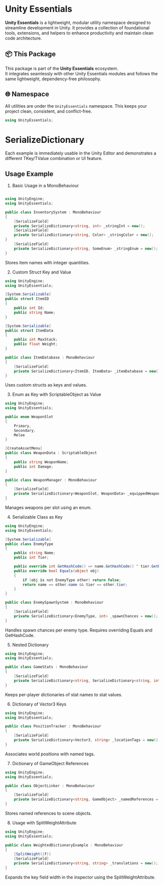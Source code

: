 # Unity Essentials

**Unity Essentials** is a lightweight, modular utility namespace designed to streamline development in Unity. 
It provides a collection of foundational tools, extensions, and helpers to enhance productivity and maintain clean code architecture.

## 📦 This Package

This package is part of the **Unity Essentials** ecosystem.  
It integrates seamlessly with other Unity Essentials modules and follows the same lightweight, dependency-free philosophy.

## 🌐 Namespace

All utilities are under the `UnityEssentials` namespace. This keeps your project clean, consistent, and conflict-free.

```csharp
using UnityEssentials;
```


# SerializeDictionary
Each example is immediately usable in the Unity Editor and demonstrates a different TKey/TValue combination or UI feature.


## Usage Example 



1. Basic Usage in a MonoBehaviour
```csharp

using UnityEngine;
using UnityEssentials;

public class InventorySystem : MonoBehaviour
{
    [SerializeField]
    private SerializeDictionary<string, int> _stringInt = new();
    [SerializeField]
    private SerializeDictionary<string, Color> _stringColor = new();
}
    [SerializeField]
    private SerializeDictionary<string, SomeEnum> _stringEnum = new();
}
```
Stores item names with integer quantities.



2. Custom Struct Key and Value

```csharp
using UnityEngine;
using UnityEssentials;

[System.Serializable]
public struct ItemID
{
    public int Id;
    public string Name;
}

[System.Serializable]
public struct ItemData
{
    public int MaxStack;
    public float Weight;
}

public class ItemDatabase : MonoBehaviour
{
    [SerializeField]
    private SerializeDictionary<ItemID, ItemData> _itemDatabase = new();
}
```
Uses custom structs as keys and values.



3. Enum as Key with ScriptableObject as Value

```csharp
using UnityEngine;
using UnityEssentials;

public enum WeaponSlot
{
    Primary,
    Secondary,
    Melee
}

[CreateAssetMenu]
public class WeaponData : ScriptableObject
{
    public string WeaponName;
    public int Damage;
}

public class WeaponManager : MonoBehaviour
{
    [SerializeField]
    private SerializeDictionary<WeaponSlot, WeaponData> _equippedWeapons = new();
}
```

Manages weapons per slot using an enum.

4. Serializable Class as Key

```csharp
using UnityEngine;
using UnityEssentials;

[System.Serializable]
public class EnemyType
{
    public string Name;
    public int Tier;

    public override int GetHashCode() => name.GetHashCode() ^ tier.GetHashCode();
    public override bool Equals(object obj)
    {
        if (obj is not EnemyType other) return false;
        return name == other.name && tier == other.tier;
    }
}

public class EnemySpawnSystem : MonoBehaviour
{
    [SerializeField]
    private SerializeDictionary<EnemyType, int> _spawnChances = new();
}
```
Handles spawn chances per enemy type. Requires overriding Equals and GetHashCode.


5. Nested Dictionary

```csharp
using UnityEngine;
using UnityEssentials;

public class GameStats : MonoBehaviour
{
    [SerializeField]
    private SerializeDictionary<string, SerializeDictionary<string, int>> _playerStats = new();
}
```
Keeps per-player dictionaries of stat names to stat values.



6. Dictionary of Vector3 Keys

```csharp
using UnityEngine;
using UnityEssentials;

public class PositionTracker : MonoBehaviour
{
    [SerializeField]
    private SerializeDictionary<Vector3, string> _locationTags = new();
}
```
Associates world positions with named tags.



7. Dictionary of GameObject References

```csharp
using UnityEngine;
using UnityEssentials;

public class ObjectLinker : MonoBehaviour
{
    [SerializeField]
    private SerializeDictionary<string, GameObject> _namedReferences = new();
}
```
Stores named references to scene objects.



8. Usage with SplitWeightAttribute

```csharp
using UnityEngine;
using UnityEssentials;

public class WeightedDictionaryExample : MonoBehaviour
{
    [SplitWeight(2f)]
    [SerializeField]
    private SerializeDictionary<string, string> _translations = new();
}
```
Expands the key field width in the inspector using the SplitWeightAttribute.
